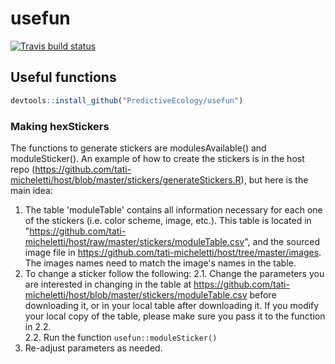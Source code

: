 # usefun

<!-- badges: start -->
[![Travis build status](https://travis-ci.org/PredictiveEcology/usefun.svg?branch=master)](https://travis-ci.org/PredictiveEcology/usefun)
<!-- badges: end -->

##  Useful functions

```r
devtools::install_github("PredictiveEcology/usefun")
```

### Making hexStickers

The functions to generate stickers are modulesAvailable() and moduleSticker(). An example of how to create the stickers is in the host repo (https://github.com/tati-micheletti/host/blob/master/stickers/generateStickers.R), but here is the main idea:
1. The table 'moduleTable' contains all information necessary for each one of the stickers (i.e. color scheme, image, etc.). This table is located in "https://github.com/tati-micheletti/host/raw/master/stickers/moduleTable.csv", and the sourced image file in https://github.com/tati-micheletti/host/tree/master/images. The images names need to match the image's names in the table.
2. To change a sticker follow the following:
  2.1. Change the parameters you are interested in changing in the table at https://github.com/tati-micheletti/host/blob/master/stickers/moduleTable.csv before downloading it, or in your local table after downloading it. If you modify your local copy of the table, please make sure you pass it to the function in 2.2.  
  2.2. Run the function `usefun::moduleSticker()`  
3. Re-adjust parameters as needed.
